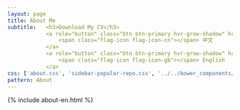 ```yaml
---
layout: page
title: About Me
subtitle:   <h3>Download My CV</h3>
            <a role="button" class="btn btn-primary hvr-grow-shadow" href="/assets/files/zty_curriculum_vitae(chinese).pdf" target="_blanks">
                <span class="flag-icon flag-icon-cn"></span> 中文
            </a>
            <a role="button" class="btn btn-primary hvr-grow-shadow" href="/assets/files/zty_curriculum_vitae(english).pdf" target="_blanks">
                <span class="flag-icon flag-icon-gb"></span> English
            </a>           
css: ['about.css', 'sidebar-popular-repo.css', '../../bower_components/flag-icon-css/css/flag-icon.min.css']
pattern: About
---
```


{% include about-en.html %}